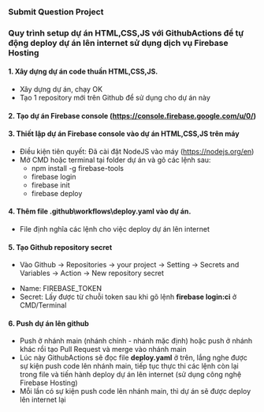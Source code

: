 ### Submit Question Project

### Quy trình setup dự án HTML,CSS,JS với GithubActions để tự động deploy dự án lên internet sử dụng dịch vụ Firebase Hosting

#### 1. Xây dựng dự án code thuần HTML,CSS,JS.
* Xây dựng dự án, chạy OK
* Tạo 1 repository mới trên Github để sử dụng cho dự án này

#### 2. Tạo dự án Firebase console (<a>https://console.firebase.google.com/u/0/</a>)

#### 3. Thiết lập dự án Firebase console vào dự án HTML,CSS,JS trên máy
* Điều kiện tiên quyết: Đã cài đặt NodeJS vào máy (<a>https://nodejs.org/en</a>)
* Mở CMD hoặc terminal tại folder dự án và gõ các lệnh sau:
  - npm install -g firebase-tools
  - firebase login
  - firebase init
  - firebase deploy

#### 4. Thêm file .github\workflows\deploy.yaml vào dự án.
* File định nghĩa các lệnh cho việc deploy dự án lên internet

#### 5. Tạo Github repository secret
* Vào Github -> Repositories -> your project -> Setting -> Secrets and Variables -> Action -> New repository secret
- Name: FIREBASE_TOKEN
- Secret: Lấy được từ chuỗi token sau khi gõ lệnh <b>firebase login:ci</b> ở CMD/Terminal

#### 6. Push dự án lên github
* Push ở nhánh main (nhánh chính - nhánh mặc định) hoặc push ở nhánh khác rồi tạo Pull Request và merge vào nhánh main
* Lúc này GithubActions sẽ đọc file <b>deploy.yaml</b> ở trên, lắng nghe được sự kiện push code lên nhánh main, tiếp tục thực thi các lệnh còn lại trong file và tiến hành deploy dự án lên internet (sử dụng công nghệ Firebase Hosting)
* Mỗi lần có sự kiện push code lên nhánh main, thì dự án sẽ được deploy lên internet lại
